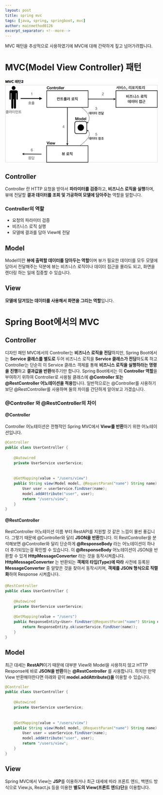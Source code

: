 ```yaml
---
layout: post
title: spring mvc
tags: [java, spring, springboot, mvc]
author: mainmethod0126
excerpt_separator: <!--more-->
---
```


MVC 패턴을 추상적으로 사용하였기에 MVC에 대해 간략하게 짚고 넘어가려합니다.

<!--more-->


# MVC(Model View Controller) 패턴
![spring-mvc.png](/assets/img/feature-img/spring/spring-mvc.png)

## Controller
Controller 란 HTTP 요청을 받아서 **파라미터를 검증**하고, **비즈니스 로직을 실행**하며, 뷰에 전달할 **결과 데이터를 조회 및 가공하여 모델에 담아주는** 역할을 말합니다.
### Controller의 역할
- 요청의 파라미터 검증
- 비즈니스 로직 실행
- 모델에 결과를 담아 View에 전달

## Model
Model이란 **뷰에 출력할 데이터를 담아두는 역할**이며 뷰가 필요한 데이터를 모두 모델에 담아서 전달해주는 덕분에 뷰는 비즈니스 로직이나 데이터 접근을 몰라도 되고, 화면을 렌더링 하는 일에 집중할 수 있습니다.

## View
**모델에 담겨있는 데이터를 사용해서 화면을 그리는 역할**입니다.

# Spring Boot에서의 MVC
## Controller
디자인 패턴 MVC에서의 Controller는 **비즈니스 로직을 전담**하지만, Spring Boot에서는 **Service 클래스를 별도로** 두어 비즈니스 로직을 **Service 클래스가 전담**하도록 하고 Controller는 단순히 이 Service 클래스 객체를 통해 **비즈니스 로직을 실행하라는 명령을 진행**하고 **결과값을 반환**해주기만 합니다.
Spring Boot에서는 이 **Controller 역할**을 부여하기 위하여 Controller로 사용될 클래스에 **@Controller 또는 @RestController 어노테이션을 적용**합니다.
일반적으로는 @Controller를 사용하기보단 @RestController를 사용하며 둘의 차이를 간단하게 알아보고 가겠습니다.
### @Controller 와 @RestController의 차이
#### @Controller
Controller 어노테이션은 전형적인 Spring MVC에서 **View를 반환**하기 위한 어노테이션입니다.
~~~java
@Controller
public class UserController {

    @Autowired
    private UserService userService;


    @GetMapping(value = "/users/view")
    public String view(Model model, @RequestParam("name") String name) {
        User user = userService.findUser(name);
        model.addAttribute("user", user);
        return "/users/view";
    }
}
~~~
#### @RestController
RestController 어노테이션 이름 부터 RestAPI를 지원할 것 같은 느낌이 물씬 풍깁니다.
그렇기 때문에 @Controller와 달리 **JSON을 반환**합니다.
이 RestController을 분석해보면 @Controller와 달리 단순하게 **@ResponseBody** 라는 어노테이션이 하나 더 추가되있는걸 확인할 수 있습니다.
이 **@ResponseBody** 어노테이션이 JSON을 반환할 수 있게 **HttpMessageConverter** 라는 것을 동작시켜줍니다. **HttpMessageConverter** 는 반환되는 **객체의 타입(Type)에 따라** 사전에 등록된 **MessageConverter** 중 알맞은 것을 찾아서 동작시키며, **객체를 JSON 형식으로 직렬화**하여 Response 시켜줍니다.

#### 
~~~java
@RestController
public class UserController {

    @Autowired
    private UserService userService;

    @GetMapping(value = "/users")
    public ResponseEntity<User> findUser(@RequestParam("name") String name) {
        return ResponseEntity.ok(userService.findUser(name));
    }
}
~~~
## Model
최근 대세는 **RestAPI**이기 때문에 대부분 View와 Model을 사용하지 않고 HTTP Response에 바로 **JSON을 반환**하는 **@RestController** 를 사용합니다.
하지만 만약 View 반환해야한다면 아래와 같이 **model.addAttribute()을** 이용할 수 있습니다.
~~~java
@Controller
public class UserController {

    @Autowired
    private UserService userService;


    @GetMapping(value = "/users/view")
    public String view(Model model, @RequestParam("name") String name) {
        User user = userService.findUser(name);
        model.addAttribute("user", user);
        return "/users/view";
    }
}
~~~
## View
Spring MVC에서 View는 **JSP**를 이용하거나 최근 대세에 따라 프론트 엔드, 백엔드 방식으로 View.js, React.js 등을 이용한 **별도의 View(프론트 엔드)단**을 이용합니다.

